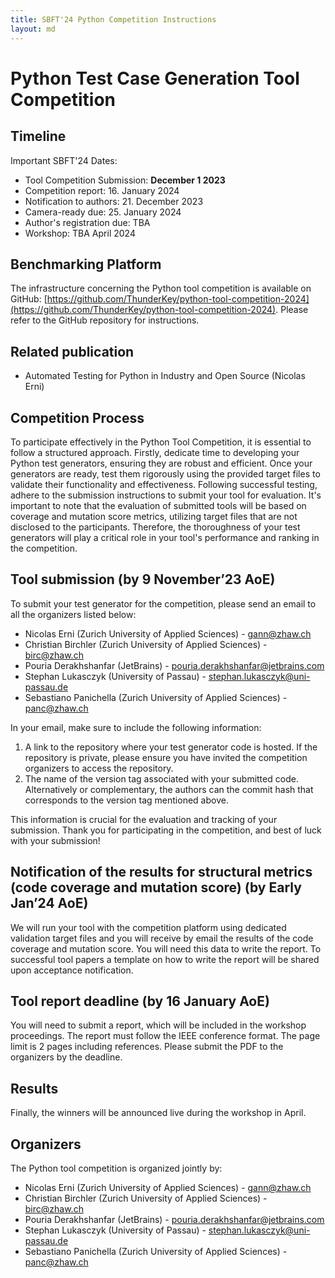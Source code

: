 ```yaml
---
title: SBFT'24 Python Competition Instructions
layout: md
---
```

# Python Test Case Generation Tool Competition

## Timeline
Important SBFT'24 Dates:
* Tool Competition Submission: **December 1 2023**
* Competition report: 16. January 2024
* Notification to authors: 21. December 2023
* Camera-ready due: 25. January 2024
* Author's registration due: TBA
* Workshop: TBA April 2024

## Benchmarking Platform
The infrastructure concerning the Python tool competition is available on GitHub: [https://github.com/ThunderKey/python-tool-competition-2024](https://github.com/ThunderKey/python-tool-competition-2024). Please refer to the GitHub repository for instructions.

## Related publication
* Automated Testing for Python in Industry and Open Source (Nicolas Erni)

## Competition Process
To participate effectively in the Python Tool Competition, it is essential to follow a structured approach. Firstly, dedicate time to developing your Python test generators, ensuring they are robust and efficient. Once your generators are ready, test them rigorously using the provided target files to validate their functionality and effectiveness. Following successful testing, adhere to the submission instructions to submit your tool for evaluation. It's important to note that the evaluation of submitted tools will be based on coverage and mutation score metrics, utilizing target files that are not disclosed to the participants. Therefore, the thoroughness of your test generators will play a critical role in your tool's performance and ranking in the competition.

## Tool submission (by 9 November’23 AoE)
To submit your test generator for the competition, please send an email to all the organizers listed below:

* Nicolas Erni (Zurich University of Applied Sciences) - gann@zhaw.ch
* Christian Birchler (Zurich University of Applied Sciences) - birc@zhaw.ch
* Pouria Derakhshanfar (JetBrains) - pouria.derakhshanfar@jetbrains.com
* Stephan Lukasczyk (University of Passau) - stephan.lukasczyk@uni-passau.de
* Sebastiano Panichella (Zurich University of Applied Sciences) - panc@zhaw.ch

In your email, make sure to include the following information:

1. A link to the repository where your test generator code is hosted. If the repository is private, please ensure you have invited the competition organizers to access the repository.
2. The name of the version tag associated with your submitted code. Alternatively or complementary, the authors can the commit hash that corresponds to the version tag mentioned above.

This information is crucial for the evaluation and tracking of your submission. Thank you for participating in the competition, and best of luck with your submission!

## Notification of the results for structural metrics (code coverage and mutation score) (by Early Jan’24 AoE)
We will run your tool with the competition platform using dedicated validation target files and you will receive by email the results of the code coverage and mutation score. You will need this data to write the report. To successful tool papers a template on how to write the report will be shared upon acceptance notification.

## Tool report deadline (by 16 January AoE)
You will need to submit a report, which will be included in the workshop proceedings. The report must follow the IEEE conference format. The page limit is 2 pages including references. Please submit the PDF to the organizers by the deadline.

## Results
Finally, the winners will be announced live during the workshop in April.

## Organizers
The Python tool competition is organized jointly by:
* Nicolas Erni (Zurich University of Applied Sciences) - gann@zhaw.ch
* Christian Birchler (Zurich University of Applied Sciences) - birc@zhaw.ch
* Pouria Derakhshanfar (JetBrains) - pouria.derakhshanfar@jetbrains.com
* Stephan Lukasczyk (University of Passau) - stephan.lukasczyk@uni-passau.de
* Sebastiano Panichella (Zurich University of Applied Sciences) - panc@zhaw.ch
